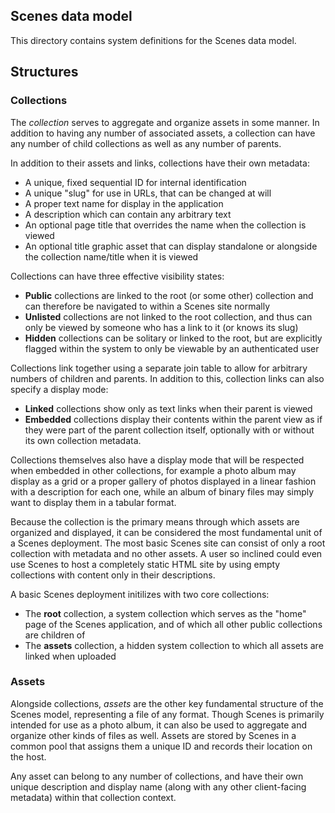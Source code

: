 Scenes data model
-----------------

This directory contains system definitions for the Scenes data model.

## Structures

### Collections

The _collection_ serves to aggregate and organize assets in some manner. 
In addition to having any number of associated assets, a collection can have 
any number of child collections as well as any number of parents.

In addition to their assets and links, collections have their own metadata:
- A unique, fixed sequential ID for internal identification
- A unique "slug" for use in URLs, that can be changed at will
- A proper text name for display in the application
- A description which can contain any arbitrary text
- An optional page title that overrides the name when the collection is viewed
- An optional title graphic asset that can display standalone or alongside the
  collection name/title when it is viewed 

Collections can have three effective visibility states:
- **Public** collections are linked to the root (or some other) collection
  and can therefore be navigated to within a Scenes site normally
- **Unlisted** collections are not linked to the root collection, and thus can
  only be viewed by someone who has a link to it (or knows its slug)
- **Hidden** collections can be solitary or linked to the root, but are
  explicitly flagged within the system to only be viewable by an authenticated
  user

Collections link together using a separate join table to allow for arbitrary
numbers of children and parents. In addition to this, collection links can also
specify a display mode:
- **Linked** collections show only as text links when their parent is viewed
- **Embedded** collections display their contents within the parent view as if
  they were part of the parent collection itself, optionally with or without
  its own collection metadata.

Collections themselves also have a display mode that will be respected when
embedded in other collections, for example a photo album may display as a grid
or a proper gallery of photos displayed in a linear fashion with a description
for each one, while an album of binary files may simply want to display them in
a tabular format.

Because the collection is the primary means through which assets are organized
and displayed, it can be considered the most fundamental unit of a Scenes
deployment. The most basic Scenes site can consist of only a root collection
with metadata and no other assets. A user so inclined could even use Scenes to
host a completely static HTML site by using empty collections with content only
in their descriptions.

A basic Scenes deployment initilizes with two core collections:
- The **root** collection, a system collection which serves as the "home" page 
  of the Scenes application, and of which all other public collections are 
  children of
- The **assets** collection, a hidden system collection to which all assets are 
  linked when uploaded

### Assets

Alongside collections, _assets_ are the other key fundamental structure of the
Scenes model, representing a file of any format. Though Scenes is primarily
intended for use as a photo album, it can also be used to aggregate and
organize other kinds of files as well. Assets are stored by Scenes in a common 
pool that assigns them a unique ID and records their location on the host.

Any asset can belong to any number of collections, and have their own unique
description and display name (along with any other client-facing metadata) 
within that collection context.
